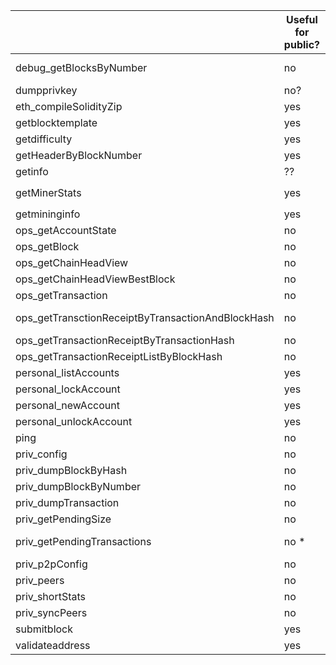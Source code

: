 |                                                   | Useful for public? | Notes                                                                                                                                                                                                           |
|---------------------------------------------------|--------------------|-------|
| debug_getBlocksByNumber                           | no                 | Accepts and returns almost the same thing as eth_getBlocksByNumber, except the transaction object has a boolean "mainchain" field                                                                               |
| dumpprivkey                                       | no?                | Corresponds to a method from original bitcoin API, but our impl always returns empty string                                                                                                                     |
| eth_compileSolidityZip                            | yes                | Compiles multiple sol files                                                                                                                                                                                     |
| getblocktemplate                                  | yes                | For external miners; uses name from Bitcoin API.  Replaces eth_getWork (from Eth JSON-RPC spec)                                                                                                                 |
| getdifficulty                                     | yes                | For external miners; uses name from Bitcoin API.  It just returns difficulty of best block.                                                                                                                     |
| getHeaderByBlockNumber                            | yes                | For external miners; uses name from Bitcoin API.                                                                                                                                                                |
| getinfo                                           | ??                 | For external miners; uses name from Bitcoin API.  All the fields are hardcoded except number of peers...                                                                                                        |
| getMinerStats                                     | yes                | Seems like it was introduced by Aion.  Has some useful info not found in other places: `{"result":{"minerHashrateShare":0,"minerHashrate":"0.00000","networkHashrate":"735629.7143"},"id":"1","jsonrpc":"2.0"}` |
| getmininginfo                                     | yes                | For external miners; uses name from Bitcoin API.                                                                                                                                                                |
| ops_getAccountState                               | no                 | Returns the balance an nonce for the account, plus the best block used for those queries.                                                                                                                       |
| ops_getBlock                                      | no                 | Very similar to eth_getBlockByNumber but has some extra fields, i.e. txTrieRoot, receiptTxRoot                                                                                                                  |
| ops_getChainHeadView                              | no                 | Returns 20 most recent blocks.                                                                                                                                                                                  |
| ops_getChainHeadViewBestBlock                     | no                 | Returns best block number?  (when I tried it out, it was 2 behind the result given by get_blockNumber...)                                                                                                       |
| ops_getTransaction                                | no                 | Really similar to eth_getTransactionByHash, but more optimized and missing cumulative energy                                                                                                                    |
| ops_getTransctionReceiptByTransactionAndBlockHash | no                 | Result is same as eth_getTransactionReceipt, but cumulative energy always seems to be 0, and it runs faster (according to code comments)                                                                        |
| ops_getTransactionReceiptByTransactionHash        | no                 | Same as above, but less fast because you don't tell it the block hash                                                                                                                                           |
| ops_getTransactionReceiptListByBlockHash          | no                 | Does what the name says.  Cumulative energy also always appears to be 0 here.                                                                                                                                   |
| personal_listAccounts                             | yes                |                                                                                                                                                                                                                 |
| personal_lockAccount                              | yes                |                                                                                                                                                                                                                 |
| personal_newAccount                               | yes                |                                                                                                                                                                                                                 |
| personal_unlockAccount                            | yes                |                                                                                                                                                                                                                 |
| ping                                              | no                 | returns `{"result":"pong","id":"1","jsonrpc":"2.0"}`                                                                                                                                                            |
| priv_config                                       | no                 | returns a jsonified version of config.xml.  Could be useful for test automation.                                                                                                                                |
| priv_dumpBlockByHash                              | no                 | Really similar to ops_getBlock, but seems to include an RLP-encoding of the whole block (?) in a field named `raw`                                                                                              |
| priv_dumpBlockByNumber                            | no                 | Same as above                                                                                                                                                                                                   |
| priv_dumpTransaction                              | no                 | Really similar to ops_getTransaction, but seems to include an RLP-encoding of the transaction in a field named `raw`                                                                                            |
| priv_getPendingSize                               | no                 | gets pending state transactions size                                                                                                                                                                            |
| priv_getPendingTransactions                       | no *               | gets pending transactions.  this might actually be useful for the public.  but if we add it, it should be named differently and conform with the format of aion json-rpc spec                                   |
| priv_p2pConfig                                    | no                 | shows the local address and port that p2p is bound to                                                                                                                                                           |
| priv_peers                                        | no                 | shows details about peers                                                                                                                                                                                       |
| priv_shortStats                                   | no                 | shows a bunch of diagnostic info.  seems like mostly stuff that can be accessed through other methods                                                                                                           |
| priv_syncPeers                                    | no                 | like priv_peers, but only peers that the node is actively syncing with                                                                                                                                          |
| submitblock                                       | yes                | For external miners; uses name from Bitcoin API.  Fulfils the same purpose as `eth_submitWork` from Eth json-rpc                                                                                                |
| validateaddress                                   | yes                | For external miners; uses name from Bitcoin API.                                                                                                                                                                |